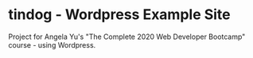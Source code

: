 # tindog - Wordpress Example Site

Project for Angela Yu's "The Complete 2020 Web Developer Bootcamp" course - using Wordpress.
